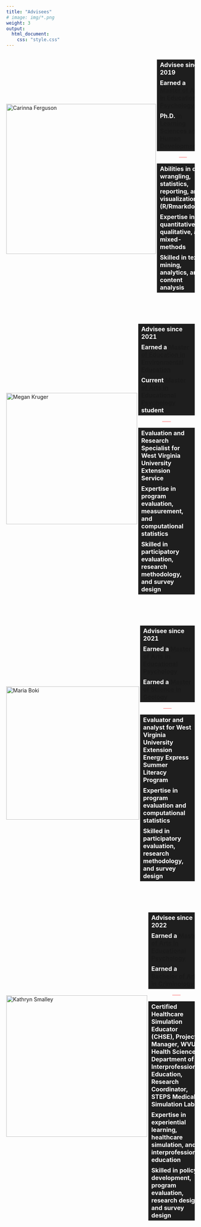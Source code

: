 ```yaml
---
title: "Advisees"
# image: img/*.png
weight: 3
output:
  html_document:
    css: "style.css"
---
```


<style>
table, 
tbody, 
th, 
td, 
tr, 
.markdown tbody tr:nth-child(2n+1) td, 
.markdown tbody tr:nth-child(2n+1) th,
.markdown tbody tr:nth-child(2n) td, 
.markdown tbody tr:nth-child(2n) th{
  border: none;
  text-align: left;
  background-color: #1e1e1e;
  color: #ffffff;
  vertical-align: center;
}

.holder {
  width: 100%;
  display: flex;
  overflow: hidden;
  align-items: center;
}

</style>
<div class="holder">

<div class="left">

<a href="#cari"><img src='/img/photos/cari-name.png' alt='Carinna Ferguson' width='400' align="left"></a>

</div>

<div class="right">

<table>
<tr>
<th>
Advisee since 2019
</th>
</tr>
<tr>
<th>
Earned a <b><a href="http://catalog.wvu.edu/graduate/collegeofappliedhumansciences/schoolofeducation/edp/">Master of Arts in Educational Psychology</a></b>
</th>
</tr>
<tr>
<th>
Ph.D. <b><a href="https://graduateadmissions.wvu.edu/academics/graduate-programs/learning-sciences-human-development-phd">in Learning Sciences and Human Development</a></b>
</th>
</tr>
</table>
<center>
<hr style="height:1px;border-width:0;color:#ff6666;background-color:#ff6666;width:15%;">
</center>
<table>
<tr>
<th>
Abilities in data wrangling, statistics, reporting, and visualizations (R/Rmarkdown)
</th>
</tr>
<tr>
<th>
Expertise in quantitative, qualitative, and mixed-methods
</th>
</tr>
<tr>
<th>
Skilled in text mining, analytics, and content analysis
</th>
</tr>
</table>
</div>
</div>

<br>
<br>

<!--



<div style="padding-left: 30px;">

```{=html}
<a href=/Users/skynet/Documents/WVU/Teaching/GitHub.nosync/iam/content/en/students/cari target='_blank'><i class="fas fa-barcode" role="presentation" aria-label="barcode icon" fill="#3365B3"></i>&nbsp;&nbsp; Click here to see her academic profile</a>
```
</div>
-->
<div class="holder">

<div class="left">

<a href="#megan"><img src='/img/photos/megan-name.png' alt='Megan Kruger' width='350' align="left"></a>

</div>

<div class="right">

<br>

<table>
<tr>
<th>
Advisee since 2021
</th>
</tr>
<tr>
<th>
Earned a <b><a href="https://www.sru.edu/academics/graduate-programs/environmental-education-master-of-education">Master of Education in Environmental Education </a></b>
</th>
</tr>
<tr>
<th>
Current <b><a href="http://catalog.wvu.edu/graduate/collegeofappliedhumansciences/schoolofeducation/edp/">Master of Arts in Educational Psychology</a></b> student
</th>
</tr>
</table>
<center>
<hr style="height:1px;border-width:0;color:#ff6666;background-color:#ff6666;width:15%;">
</center>
<table>
<tr>
<th>
Evaluation and Research Specialist for West Virginia University Extension Service
</th>
</tr>
<tr>
<th>
Expertise in program evaluation, measurement, and computational statistics
</th>
</tr>
<tr>
<th>
Skilled in participatory evaluation, research methodology, and survey design
</th>
</tr>
</table>
</div>
</div>

<br>
<br>

<div class="holder">

<div class="left">

<a href="#megan"><img src='/img/photos/maria-name.png' alt='Maria Boki' width='355' align="left"></a>

</div>

<div class="right">

<br>

<table>
<tr>
<th>
Advisee since 2021
</th>
</tr>
<tr>
<th>
Earned a <b><a href="http://catalog.wvu.edu/graduate/collegeofappliedhumansciences/schoolofeducation/edp/">Master of Arts in Educational Psychology</a></b>
</th>
</tr>
<tr>
<th>
Earned a <b><a href="https://www.geo.wvu.edu/">Master of Science in Geology</a></b>
</th>
</tr>
</table>
<center>
<hr style="height:1px;border-width:0;color:#ff6666;background-color:#ff6666;width:15%;">
</center>
<table>
<tr>
<th>
Evaluator and analyst for West Virginia University Extension Energy Express Summer Literacy Program
</th>
</tr>
<tr>
<th>
Expertise in program evaluation and computational statistics
</th>
</tr>
<tr>
<th>
Skilled in participatory evaluation, research methodology, and survey design
</th>
</tr>
</table>
</div>
</div>

<br>
<br>

<div class="holder">

<div class="left">

<a href="#katie"><img src='/img/photos/katie-name.png' alt='Kathryn Smalley' width='377' align="left"></a>

</div>

<div class="right">

<br>

<table>
<tr>
<th>
Advisee since 2022
</th>
</tr>
<tr>
<th>
Earned a <b><a href="http://catalog.wvu.edu/graduate/collegeofappliedhumansciences/schoolofeducation/edp/">Master of Arts in Educational Psychology</a></b>
</th>
</tr>
<tr>
<th>
Earned a <b><a href="http://catalog.wvu.edu/undergraduate/eberlycollegeofartsandsciences/criminology/">Bachelor of Arts in Criminology </a></b>
</th>
</tr>
</table>
<center>
<hr style="height:1px;border-width:0;color:#ff6666;background-color:#ff6666;width:15%;">
</center>
<table>
<tr>
<th>
Certified Healthcare Simulation Educator (CHSE), Project Manager, WVU Health Science Department of Interprofessional Education, Research Coordinator, STEPS Medical Simulation Lab
</th>
</tr>
<tr>
<th>
Expertise in experiential learning, healthcare simulation, and interprofessional education
</th>
</tr>
<tr>
<th>
Skilled in policy development, program evaluation, research design, and survey design
</th>
</tr>
</table>
</div>
</div>

<br>
